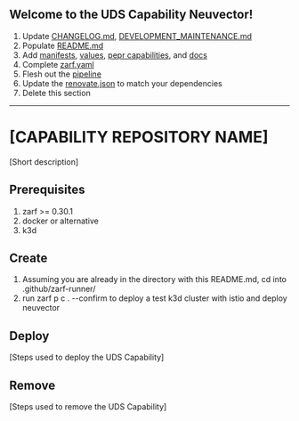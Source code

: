 ## Welcome to the UDS Capability Neuvector!

1. Update [CHANGELOG.md](CHANGELOG.md), [DEVELOPMENT_MAINTENANCE.md](docs/DEVELOPMENT_MAINTENANCE.md)
1. Populate [README.md](README.md)
1. Add [manifests](manifests/), [values](values/), [pepr capabilities](pepr/), and [docs](docs/)
1. Complete [zarf.yaml](zarf.yaml)
1. Flesh out the [pipeline](../../.github/)
1. Update the [renovate.json](renovate.json) to match your dependencies
1. Delete this section

***

# [CAPABILITY REPOSITORY NAME]

[Short description]

## Prerequisites

1. zarf >= 0.30.1
2. docker or alternative
3. k3d

## Create

1. Assuming you are already in the directory with this README.md, cd into .github/zarf-runner/
2. run zarf p c . --confirm to deploy a test k3d cluster with istio and deploy neuvector

## Deploy

 [Steps used to deploy the UDS Capability]

## Remove

[Steps used to remove the UDS Capability]
